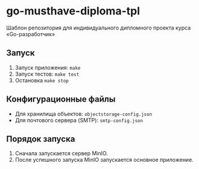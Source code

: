 # go-musthave-diploma-tpl

Шаблон репозитория для индивидуального дипломного проекта курса «Go-разработчик»

## Запуск

1. Запуск приложения: `make`
2. Запуск тестов: `make test`
3. Остановка `make stop`

## Конфигурационные файлы

- Для хранилища объектов: `objectstorage-config.json`
- Для почтового сервера (SMTP): `smtp-config.json`

## Порядок запуска

1. Сначала запускается сервер MinIO.
2. После успешного запуска MinIO запускается основное приложение.
